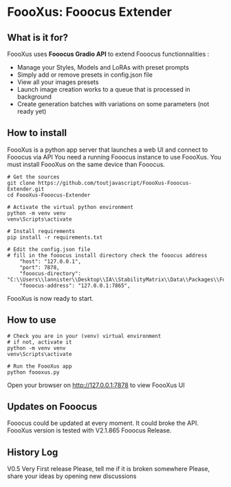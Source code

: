 # FoooXus: Fooocus Extender

## What is it for?
FoooXus uses **Fooocus Gradio API** to extend Fooocus functionnalities :
- Manage your Styles, Models and LoRAs with preset prompts
- Simply add or remove presets in config.json file
- View all your images presets
- Launch image creation works to a queue that is processed in background
- Create generation batches with variations on some parameters (not ready yet)

## How to install
FoooXus is a python app server that launches a web UI and connect to Fooocus via API
You need a running Fooocus instance to use FoooXus.
You must install FoooXus on the same device than Fooocus.

```
# Get the sources 
git clone https://github.com/toutjavascript/FoooXus-Fooocus-Extender.git
cd FoooXus-Fooocus-Extender

# Activate the virtual python environment
python -m venv venv
venv\Scripts\activate

# Install requirements
pip install -r requirements.txt

# Edit the config.json file  
# fill in the fooocus install directory check the fooocus address
    "host": "127.0.0.1",        
    "port": 7878,
    "fooocus-directory": "C:\\Users\\lannister\\Desktop\\IA\\StabilityMatrix\\Data\\Packages\\Fooocus",
    "fooocus-address": "127.0.0.1:7865",
```
FoooXus is now ready to start.

## How to use
```
# Check you are in your (venv) virtual environment
# if not, activate it
python -m venv venv
venv\Scripts\activate

# Run the FoooXus app
python foooxus.py
```

Open your browser on http://127.0.0.1:7878 to view FoooXus UI

## Updates on Fooocus
Fooocus could be updated at every moment. It could broke the API.
FoooXus version is tested with V2.1.865 Fooocus Release.


## History Log
V0.5 Very First release
Please, tell me if it is broken somewhere
Please, share your ideas by opening new discussions



